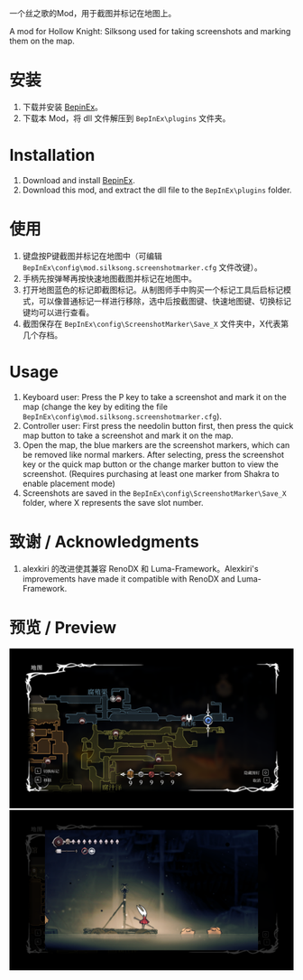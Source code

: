 一个丝之歌的Mod，用于截图并标记在地图上。

A mod for Hollow Knight: Silksong used for taking screenshots and marking them on the map.

# 安装
1. 下载并安装 [BepinEx](https://github.com/bepinex/bepinex/releases)。
2. 下载本 Mod，将 dll 文件解压到 `BepInEx\plugins` 文件夹。

# Installation
1. Download and install [BepinEx](https://github.com/bepinex/bepinex/releases).
2. Download this mod, and extract the dll file to the `BepInEx\plugins` folder.

# 使用
1. 键盘按P键截图并标记在地图中（可编辑 `BepInEx\config\mod.silksong.screenshotmarker.cfg` 文件改键）。
2. 手柄先按弹琴再按快速地图截图并标记在地图中。
3. 打开地图蓝色的标记即截图标记。从制图师手中购买一个标记工具后启标记模式，可以像普通标记一样进行移除，选中后按截图键、快速地图键、切换标记键均可以进行查看。
4. 截图保存在 `BepInEx\config\ScreenshotMarker\Save_X` 文件夹中，X代表第几个存档。

# Usage
1. Keyboard user: Press the P key to take a screenshot and mark it on the map (change the key by editing the file `BepInEx\config\mod.silksong.screenshotmarker.cfg`).
2. Controller user: First press the needolin button first, then press the quick map button to take a screenshot and mark it on the map.
3. Open the map, the blue markers are the screenshot markers, which can be removed like normal markers. After selecting, press the screenshot key or the quick map button or the change marker button to view the screenshot. (Requires purchasing at least one marker from Shakra to enable placement mode)
4. Screenshots are saved in the `BepInEx\config\ScreenshotMarker\Save_X` folder, where X represents the save slot number.

# 致谢 / Acknowledgments
1. alexkiri 的改进使其兼容 RenoDX 和 Luma-Framework。Alexkiri's improvements have made it compatible with RenoDX and Luma-Framework.

# 预览 / Preview
![preview1.png](https://raw.githubusercontent.com/DemoJameson/Silksong.ScreenshotMarker/refs/heads/master/Screenshot/preview1.png)
![preview2 .png](https://raw.githubusercontent.com/DemoJameson/Silksong.ScreenshotMarker/refs/heads/master/Screenshot/preview2.png)